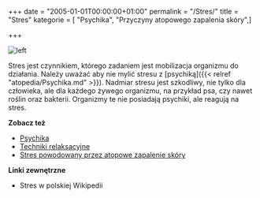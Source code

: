 +++
date = "2005-01-01T00:00:00+01:00"
permalink = "/Stres/"
title = "Stres"
kategorie = [ "Psychika", "Przyczyny atopowego zapalenia skóry",]

+++

![](/images/Stres.png "left")

Stres jest czynnikiem, którego zadaniem jest mobilizacja organizmu do działania. Należy uważać aby nie mylić stresu z [psychiką]({{< relref "atopedia/Psychika.md" >}}). Nadmiar stresu jest szkodliwy, nie tylko dla człowieka, ale dla każdego żywego organizmu, na przykład psa, czy nawet roślin oraz bakterii. Organizmy te nie posiadają psychiki, ale reagują na stres.

**Zobacz też**

-   [Psychika](/atopedia/Psychika)
-   [Techniki relaksacyjne](/atopedia/Techniki_relaksacyjne)
-   [Stres powodowany przez atopowe zapalenie skóry](/atopedia/Stres_powodowany_przez_atopowe_zapalenie_skóry)

**Linki zewnętrzne**

-   Stres w polskiej Wikipedii
